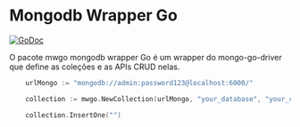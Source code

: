 # Mongodb Wrapper Go

[![GoDoc](https://godoc.org/github.com/rrgaya/mongodb-wrapper-go?status.svg)](https://godoc.org/github.com/rrgaya/mongodb-wrapper-go)

O pacote mwgo mongodb wrapper Go é um wrapper do mongo-go-driver que define as coleções e as APIs CRUD nelas.

```go 
    urlMongo := "mongodb://admin:password123@localhost:6000/"

    collection := mwgo.NewCollection(urlMongo, "your_database", "your_collections") 

    collection.InsertOne("")
```